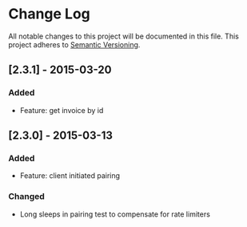 # Change Log
All notable changes to this project will be documented in this file.
This project adheres to [Semantic Versioning](http://semver.org/).

## [2.3.1] - 2015-03-20
### Added
- Feature: get invoice by id

## [2.3.0] - 2015-03-13
### Added
- Feature: client initiated pairing

### Changed
- Long sleeps in pairing test to compensate for rate limiters
